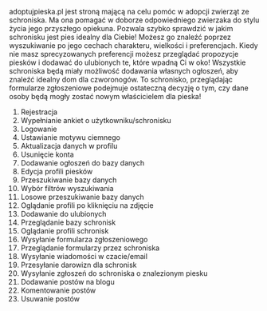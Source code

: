 adoptujpieska.pl jest stroną mającą na celu pomóc w adopcji zwierząt ze schroniska. Ma ona pomagać w doborze odpowiedniego zwierzaka do stylu życia jego przyszłego opiekuna. Pozwala szybko sprawdzić w jakim schronisku jest pies idealny dla Ciebie! Możesz go znaleźć poprzez wyszukiwanie po jego cechach charakteru, wielkości i preferencjach. Kiedy nie masz sprecyzowanych preferencji możesz przeglądać propozycje piesków i dodawać do ulubionych te, które wpadną Ci w oko! Wszystkie schroniska będą miały możliwość dodawania własnych ogłoszeń, aby znaleźć idealny dom dla czworonogów. To schronisko, przeglądając formularze zgłoszeniowe podejmuje ostateczną decyzję o tym, czy dane osoby będą mogły zostać nowym właścicielem dla pieska!

1. Rejestracja
2. Wypełnianie ankiet o użytkowniku/schronisku
3. Logowanie
4. Ustawianie motywu ciemnego
5. Aktualizacja danych w profilu
6. Usunięcie konta
7. Dodawanie ogłoszeń do bazy danych
8. Edycja profili piesków
9. Przeszukiwanie bazy danych
10. Wybór filtrów wyszukiwania
11. Losowe przeszukiwanie bazy danych
12. Oglądanie profili po kliknięciu na zdjęcie
13. Dodawanie do ulubionych
14. Przeglądanie bazy schronisk
15. Oglądanie profili schronisk
16. Wysyłanie formularza zgłoszeniowego
17. Przeglądanie formularzy przez schroniska
18. Wysyłanie wiadomości w czacie/email
19. Przesyłanie darowizn dla schronisk
20. Wysyłanie zgłoszeń do schroniska o znalezionym piesku
21. Dodawanie postów na blogu
22. Komentowanie postów
23. Usuwanie postów
